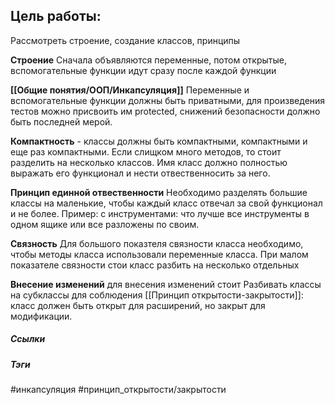

## Цель работы:
Рассмотреть строение, создание классов, принципы

**Строение**
Сначала объявляются переменные, потом открытые, вспомогательные функции идут сразу после каждой функции

**[[Общие понятия/ООП/Инкапсуляция]]**
Переменные и вспомогательные функции должны быть приватными, для произведения тестов можно присвоить им protected, снижений безопасности должно быть последней мерой.

**Компактность** - классы должны быть компактными, компактными и еще раз компактными. Если слищком много методов, то стоит разделить на несколько классов. Имя класс должно полностью выражать его функционал и нести отвественносить за него.

**Принцип единной отвественности**
Необходимо разделять большие классы на маленькие, чтобы каждый класс отвечал за свой функционал и не более. 
Пример: с инструментами: что лучше все инструменты в одном ящике или все разложены по своим.

**Связность**
Для большого показтеля связности класса необходимо, чтобы методы класса использовали переменные класса. При малом показателе связности стои класс разбить на несколько отдельных

**Внесение изменений**
для внесения изменений стоит Разбивать классы на субклассы для соблюдения [[Принцип открытости-закрытости]]: класс должен быть открыт для расширений, но закрыт для модификации.



##### Ссылки

##### Тэги
#инкапсуляция #принцип_открытости/закрытости
